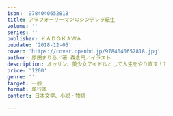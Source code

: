 ```yaml
---
isbn: '9784040652818'
title: アラフォーリーマンのシンデレラ転生
volume: ''
series: ''
publisher: ＫＡＤＯＫＡＷＡ
pubdate: '2018-12-05'
cover: 'https://cover.openbd.jp/9784040652818.jpg'
author: 原田まりる／著 森倉円／イラスト
description: オッサン、美少女アイドルとして人生をやり直す！?
price: '1200'
genre: ''
target: 一般
format: 単行本
content: 日本文学、小説・物語

---
```

